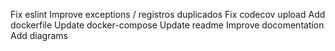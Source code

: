Fix eslint
Improve exceptions / registros duplicados
Fix codecov upload
Add dockerfile
Update docker-compose
Update readme
Improve docomentation
Add diagrams